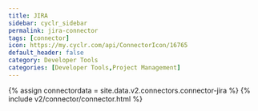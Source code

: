 ```yaml
---
title: JIRA
sidebar: cyclr_sidebar
permalink: jira-connector
tags: [connector]
icon: https://my.cyclr.com/api/ConnectorIcon/16765
default_header: false
category: Developer Tools
categories: [Developer Tools,Project Management]
---
```

{% assign connectordata = site.data.v2.connectors.connector-jira %}
{% include v2/connector/connector.html %}	